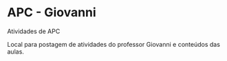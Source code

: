 # APC - Giovanni
Atividades de APC


Local para postagem de atividades do professor Giovanni e conteúdos das aulas.
